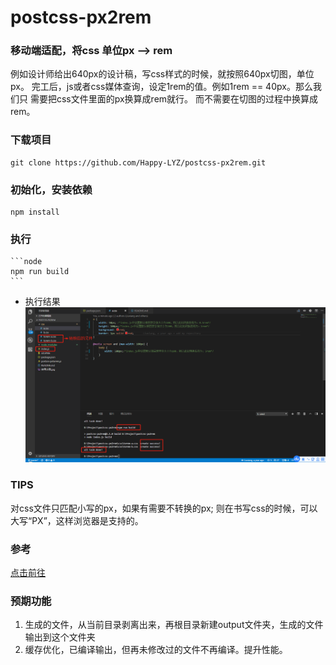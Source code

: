 # postcss-px2rem


### 移动端适配，将css 单位px --> rem

例如设计师给出640px的设计稿，写css样式的时候，就按照640px切图，单位px。
完工后，js或者css媒体查询，设定1rem的值。例如1rem == 40px。那么我们只
需要把css文件里面的px换算成rem就行。 而不需要在切图的过程中换算成rem。

### 下载项目

    git clone https://github.com/Happy-LYZ/postcss-px2rem.git

### 初始化，安装依赖

    npm install

### 执行

    ```node
    npm run build 
    ```
- 执行结果
![image](https://github.com/Happy-LYZ/postcss-px2rem/blob/master/img/01.png)

### TIPS

对css文件只匹配小写的px，如果有需要不转换的px; 则在书写css的时候，可以大写“PX”，这样浏览器是支持的。

### 参考
[点击前往](https://github.com/Aralic/postcss-pxtorem)

   
### 预期功能

1. 生成的文件，从当前目录剥离出来，再根目录新建output文件夹，生成的文件输出到这个文件夹
2. 缓存优化，已编译输出，但再未修改过的文件不再编译。提升性能。
